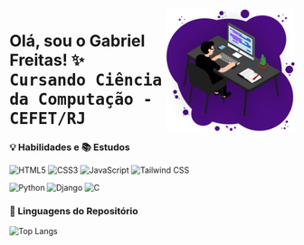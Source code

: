 <img align="right" src="Github-README.png" width="45%">

<h1> Olá, sou o Gabriel Freitas! ✨<br><kbd>Cursando Ciência da Computação - CEFET/RJ</kbd> </h1>

### 💡 Habilidades e 📚 Estudos
![HTML5](https://img.shields.io/badge/html5-%23E34F26.svg?style=for-the-badge&logo=html5&logoColor=white)
![CSS3](https://img.shields.io/badge/css3-%231572B6.svg?style=for-the-badge&logo=css3&logoColor=white)
![JavaScript](https://img.shields.io/badge/JavaScript-F7DF1E?style=for-the-badge&logo=javascript&logoColor=000)
![Tailwind CSS](https://img.shields.io/badge/tailwindcss-%2338B2AC.svg?style=for-the-badge&logo=tailwind-css&logoColor=white)

![Python](https://img.shields.io/badge/python-3670A0?style=for-the-badge&logo=python&logoColor=ffdd54)
![Django](https://img.shields.io/badge/django-%23092E20.svg?style=for-the-badge&logo=django&logoColor=white)
![C](https://img.shields.io/badge/C-%2300599C.svg?style=for-the-badge&logo=c&logoColor=white)

### 🔸 Linguagens do Repositório
![Top Langs](https://github-readme-stats.vercel.app/api/top-langs/?username=gabrielcenteiofreitas&hide_progress=true&langs_count=100&theme=transparent&title_color=c6ccd1&border_color=633bbc&hide=procfile)
